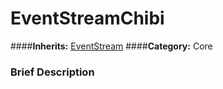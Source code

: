 #  EventStreamChibi  
####**Inherits:** [EventStream](class_eventstream)
####**Category:** Core

###  Brief Description  

